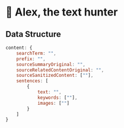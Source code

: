 # 📰 **Alex**, the text hunter

## Data Structure

```js
content: {
    searchTerm: "",
    prefix: "",
    sourceSummaryOriginal: "",
    sourceRelatedContentOriginal: "",
    sourceSanitizedContent: [""],
    sentences: [
        {
            text: "",
            keywords: [""],
            images: [""]
        }
    ]
}
```
